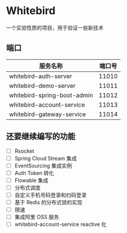 # Whitebird

一个实验性质的项目，用于验证一些新技术

## 端口

| 服务名称                    | 端口号 |
| --------------------------- | ------ |
| whitebird-auth-server       | 11010  |
| whitebird-demo-server       | 11011  |
| whitebird-spring-boot-admin | 11012  |
| whitebird-account-service   | 11013  |
| whitebird-gateway-service   | 11014  |

## 还要继续编写的功能

-   [ ] Rsocket
-   [ ] Spring Cloud Stream 集成
-   [ ] EventSourcing 集成实例
-   [ ] Auth Token 转化
-   [ ] Flowable 集成
-   [ ] 分布式调度
-   [ ] 自定义手机号码登录和扫码登录
-   [ ] 基于 Redis 的分布式锁的实现
-   [ ] 限速
-   [ ] 集成阿里 OSS 服务
-   [ ] whitebird-account-service reactive 化
